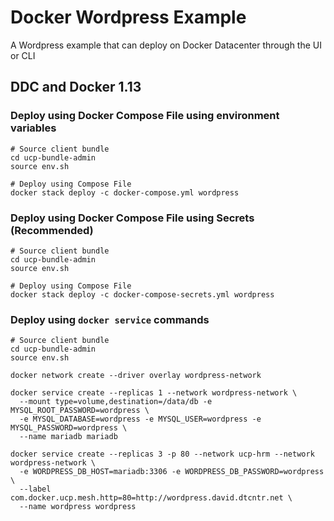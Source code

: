 Docker Wordpress Example
=====================

A Wordpress example that can deploy on Docker Datacenter through the UI or CLI

DDC and Docker 1.13
-------------------

### Deploy using Docker Compose File using environment variables
```
# Source client bundle
cd ucp-bundle-admin
source env.sh

# Deploy using Compose File
docker stack deploy -c docker-compose.yml wordpress
```

### Deploy using Docker Compose File using Secrets (Recommended)
```
# Source client bundle
cd ucp-bundle-admin
source env.sh

# Deploy using Compose File
docker stack deploy -c docker-compose-secrets.yml wordpress
```

### Deploy using `docker service` commands
```
# Source client bundle
cd ucp-bundle-admin
source env.sh

docker network create --driver overlay wordpress-network

docker service create --replicas 1 --network wordpress-network \
  --mount type=volume,destination=/data/db -e MYSQL_ROOT_PASSWORD=wordpress \
  -e MYSQL_DATABASE=wordpress -e MYSQL_USER=wordpress -e MYSQL_PASSWORD=wordpress \
  --name mariadb mariadb

docker service create --replicas 3 -p 80 --network ucp-hrm --network wordpress-network \
  -e WORDPRESS_DB_HOST=mariadb:3306 -e WORDPRESS_DB_PASSWORD=wordpress \
  --label com.docker.ucp.mesh.http=80=http://wordpress.david.dtcntr.net \
  --name wordpress wordpress
```
